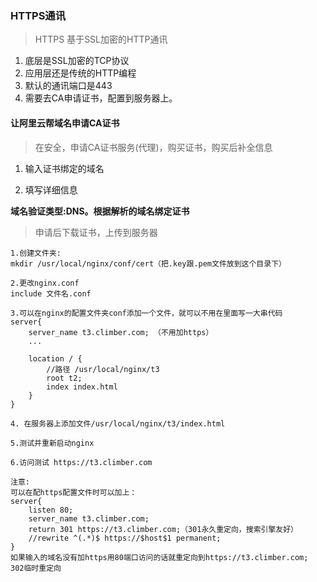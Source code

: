 ### HTTPS通讯

>HTTPS 基于SSL加密的HTTP通讯

1. 底层是SSL加密的TCP协议
2. 应用层还是传统的HTTP编程
3. 默认的通讯端口是443
4. 需要去CA申请证书，配置到服务器上。

#### 让阿里云帮域名申请CA证书

>在安全，申请CA证书服务(代理)，购买证书，购买后补全信息

1. 输入证书绑定的域名

2. 填写详细信息

**域名验证类型:DNS。根据解析的域名绑定证书**

>申请后下载证书，上传到服务器

```
1.创建文件夹:
mkdir /usr/local/nginx/conf/cert（把.key跟.pem文件放到这个目录下）

2.更改nginx.conf
include 文件名.conf

3.可以在nginx的配置文件夹conf添加一个文件，就可以不用在里面写一大串代码
server{
	server_name t3.climber.com; （不用加https）
	...
    
	location / {
        //路径 /usr/local/nginx/t3
        root t2;
        index index.html
    }
}

4. 在服务器上添加文件/usr/local/nginx/t3/index.html

5.测试并重新启动nginx

6.访问测试 https://t3.climber.com

注意:
可以在配https配置文件时可以加上：
server{
	listen 80;
    server_name t3.climber.com;
	return 301 https://t3.climber.com;（301永久重定向，搜索引擎友好）
	//rewrite ^(.*)$ https://$host$1 permanent;
}
如果输入的域名没有加https用80端口访问的话就重定向到https://t3.climber.com;
302临时重定向
```




